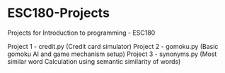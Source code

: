 # ESC180-Projects
Projects for Introduction to programming - ESC180

Project 1 - credit.py (Credit card simulator)
Project 2 - gomoku.py (Basic gomoku AI and game mechanism setup)
Project 3 - synonyms.py (Most similar word Calculation using semantic similarity of words)
